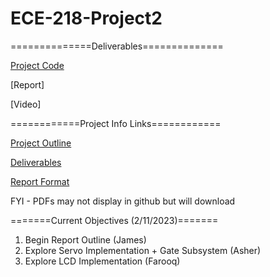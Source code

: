 # ECE-218-Project2

==============Deliverables==============

[Project Code](ProjectCode)

[Report]

[Video]


============Project Info Links============

[Project Outline](Project_Information/Project-2-Outline.pdf)

[Deliverables](Project_Information/Project-2-Deliverables.pdf)

[Report Format](Project_Information/Project-2-Report-Format.pdf)

FYI - PDFs may not display in github but will download


=======Current Objectives (2/11/2023)=======

1. Begin Report Outline (James)
2. Explore Servo Implementation + Gate Subsystem (Asher)
3. Explore LCD Implementation (Farooq)



